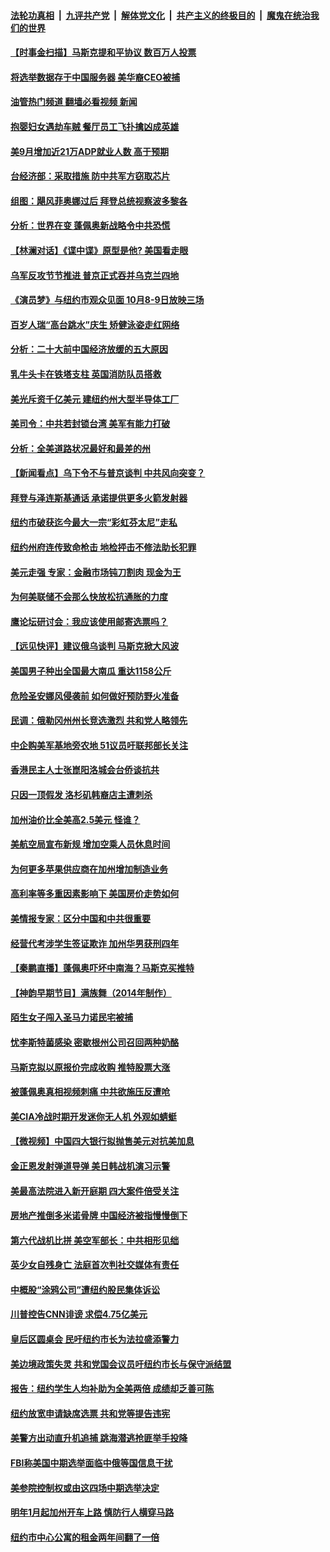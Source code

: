 ####  [法轮功真相](../../../../basic/blob/master/README.md?t=10060631) &nbsp;|&nbsp; [九评共产党](../../../../9ping.md/blob/master/README.md?t=10060631) &nbsp;|&nbsp; [解体党文化](../../../../jtdwh.md/blob/master/README.md?t=10060631)  &nbsp;|&nbsp; [共产主义的终极目的](../../../../gczydzjmd.md/blob/master/README.md?t=10060631) &nbsp;|&nbsp; [魔鬼在统治我们的世界](../../../../mgztzwmdsj.md/blob/master/README.md?t=10060631) 

#### [【时事金扫描】马斯克提和平协议 数百万人投票](../pages/nsc412/n13839074.md?t=10060631) 

#### [将选举数据存于中国服务器 美华裔CEO被捕](../pages/nsc412/n13839611.md?t=10060631) 

#### [油管热门频道 翻墙必看视频 新闻](http://209.250.226.216:81/youtube.html?10060631)

#### [抱婴妇女遇劫车贼 餐厅员工飞扑擒凶成英雄](../pages/nsc412/n13839131.md?t=10060631) 

#### [美9月增加近21万ADP就业人数 高于预期](../pages/nsc412/n13839554.md?t=10060631) 

#### [台经济部：采取措施 防中共军方窃取芯片](../pages/nsc412/n13839586.md?t=10060631) 

#### [组图：飓风菲奥娜过后 拜登总统视察波多黎各](../pages/nsc412/n13839368.md?t=10060631) 

#### [分析：世界在变 蓬佩奥新战略令中共恐慌](../pages/nsc412/n13839564.md?t=10060631) 

#### [【林澜对话】《谍中谍》原型是他? 美国看走眼](../pages/nsc412/n13839539.md?t=10060631) 

#### [乌军反攻节节推进 普京正式吞并乌克兰四地](../pages/nsc412/n13839447.md?t=10060631) 

#### [《演员梦》与纽约市观众见面 10月8-9日放映三场](../pages/nsc412/n13839197.md?t=10060631) 

#### [百岁人瑞“高台跳水”庆生 矫健泳姿走红网络](../pages/nsc412/n13839253.md?t=10060631) 

#### [分析：二十大前中国经济放缓的五大原因](../pages/nsc412/n13839458.md?t=10060631) 

#### [乳牛头卡在铁塔支柱 英国消防队员搭救](../pages/nsc412/n13839356.md?t=10060631) 

#### [美光斥资千亿美元 建纽约州大型半导体工厂](../pages/nsc412/n13839247.md?t=10060631) 

#### [美司令：中共若封锁台湾 美军有能力打破](../pages/nsc412/n13839105.md?t=10060631) 

#### [分析：全美道路状况最好和最差的州](../pages/nsc412/n13839156.md?t=10060631) 

#### [【新闻看点】乌下令不与普京谈判 中共风向突变？](../pages/nsc412/n13839071.md?t=10060631) 

#### [拜登与泽连斯基通话 承诺提供更多火箭发射器](../pages/nsc412/n13839128.md?t=10060631) 

#### [纽约市破获迄今最大一宗“彩虹芬太尼”走私](../pages/nsc412/n13839142.md?t=10060631) 

#### [纽约州府连传致命枪击 地检抨击不修法助长犯罪](../pages/nsc412/n13839148.md?t=10060631) 

#### [美元走强 专家：金融市场钝刀割肉 现金为王](../pages/nsc412/n13839140.md?t=10060631) 

#### [为何美联储不会那么快放松抗通胀的力度](../pages/nsc412/n13839046.md?t=10060631) 

#### [鹰论坛研讨会：我应该使用邮寄选票吗？](../pages/nsc412/n13839127.md?t=10060631) 

#### [【远见快评】建议俄乌谈判 马斯克掀大风波](../pages/nsc412/n13839031.md?t=10060631) 

#### [美国男子种出全国最大南瓜 重达1158公斤](../pages/nsc412/n13839106.md?t=10060631) 

#### [危险圣安娜风侵袭前 如何做好预防野火准备](../pages/nsc412/n13839113.md?t=10060631) 

#### [民调：俄勒冈州州长竞选激烈 共和党人略领先](../pages/nsc412/n13839061.md?t=10060631) 

#### [中企购美军基地旁农地 51议员吁联邦部长关注](../pages/nsc412/n13839104.md?t=10060631) 

#### [香港民主人士张崑阳洛城会台侨谈抗共](../pages/nsc412/n13839087.md?t=10060631) 

#### [只因一顶假发 洛杉矶韩裔店主遭刺杀](../pages/nsc412/n13839076.md?t=10060631) 

#### [加州油价比全美高2.5美元 怪谁？](../pages/nsc412/n13839055.md?t=10060631) 

#### [美航空局宣布新规 增加空乘人员休息时间](../pages/nsc412/n13838948.md?t=10060631) 

#### [为何更多苹果供应商在加州增加制造业务](../pages/nsc412/n13838955.md?t=10060631) 

#### [高利率等多重因素影响下 美国房价走势如何](../pages/nsc412/n13839043.md?t=10060631) 

#### [美情报专家：区分中国和中共很重要](../pages/nsc412/n13839021.md?t=10060631) 

#### [经营代考涉学生签证欺诈 加州华男获刑四年](../pages/nsc412/n13839051.md?t=10060631) 

#### [【秦鹏直播】蓬佩奥吓坏中南海？马斯克买推特](../pages/nsc412/n13838790.md?t=10060631) 

#### [【神韵早期节目】满族舞（2014年制作）](../pages/nsc412/n13838840.md?t=10060631) 

#### [陌生女子闯入圣马力诺民宅被捕](../pages/nsc412/n13838926.md?t=10060631) 

#### [忧李斯特菌感染 密歇根州公司召回两种奶酪](../pages/nsc412/n13838841.md?t=10060631) 

#### [马斯克拟以原报价完成收购 推特股票大涨](../pages/nsc412/n13838847.md?t=10060631) 

#### [被蓬佩奥真相视频刺痛 中共欲施压反遭呛](../pages/nsc412/n13838934.md?t=10060631) 

#### [美CIA冷战时期开发迷你无人机 外观如蜻蜓](../pages/nsc412/n13838864.md?t=10060631) 

#### [【微视频】中国四大银行拟抛售美元对抗美加息](../pages/nsc412/n13838787.md?t=10060631) 

#### [金正恩发射弹道导弹 美日韩战机演习示警](../pages/nsc412/n13838824.md?t=10060631) 

#### [美最高法院进入新开庭期 四大案件倍受关注](../pages/nsc412/n13838179.md?t=10060631) 

#### [房地产推倒多米诺骨牌 中国经济被指慢慢倒下](../pages/nsc412/n13838727.md?t=10060631) 

#### [第六代战机比拼 美空军部长：中共相形见绌](../pages/nsc412/n13838681.md?t=10060631) 

#### [英少女自残身亡 法庭首次判社交媒体有责任](../pages/nsc412/n13838425.md?t=10060631) 

#### [中概股“涂鸦公司”遭纽约股民集体诉讼](../pages/nsc412/n13838379.md?t=10060631) 

#### [川普控告CNN诽谤 求偿4.75亿美元](../pages/nsc412/n13838574.md?t=10060631) 

#### [皇后区圆桌会 民吁纽约市长为法拉盛添警力](../pages/nsc412/n13838438.md?t=10060631) 

#### [美边境政策失灵 共和党国会议员吁纽约市长与保守派结盟](../pages/nsc412/n13838418.md?t=10060631) 

#### [报告：纽约学生人均补助为全美两倍 成绩却乏善可陈](../pages/nsc412/n13838413.md?t=10060631) 

#### [纽约放宽申请缺席选票 共和党等提告违宪](../pages/nsc412/n13838381.md?t=10060631) 

#### [美警方出动直升机追捕 跳海潜逃抢匪举手投降](../pages/nsc412/n13838407.md?t=10060631) 

#### [FBI称美国中期选举面临中俄等国信息干扰](../pages/nsc412/n13838404.md?t=10060631) 

#### [美参院控制权或由这四场中期选举决定](../pages/nsc412/n13838343.md?t=10060631) 

#### [明年1月起加州开车上路 慎防行人横穿马路](../pages/nsc412/n13838348.md?t=10060631) 

#### [纽约市中心公寓的租金两年间翻了一倍](../pages/nsc412/n13838302.md?t=10060631) 

<img src='http://gfw-breaker.win/goodnews/indexes/nsc412.md' width='0px' height='0px'/>
